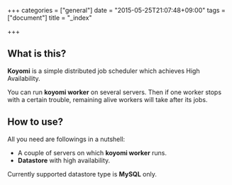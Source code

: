 +++
categories = ["general"]
date = "2015-05-25T21:07:48+09:00"
tags = ["document"]
title = "_index"

+++

## What is this?

**Koyomi** is a simple distributed job scheduler which achieves High Availability.

You can run **koyomi worker** on several servers.
Then if one worker stops with a certain trouble, remaining alive workers will take after its jobs.

## How to use?

All you need are followings in a nutshell:

* A couple of servers on which **koyomi worker** runs.
* **Datastore** with high availability.

Currently supported datastore type is **MySQL** only.

